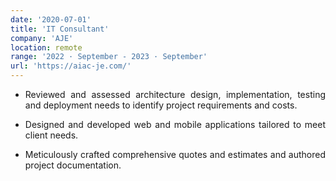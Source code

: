 ```yaml
---
date: '2020-07-01'
title: 'IT Consultant'
company: 'AJE'
location: remote
range: '2022 · September - 2023 · September'
url: 'https://aiac-je.com/'
---
```


- <p align="justify">Reviewed and assessed architecture design, implementation, testing and deployment needs to identify project
  requirements and costs.</p>
- <p align="justify">Designed and developed web and mobile applications tailored to meet client needs.</p>
- <p align="justify"> Meticulously crafted comprehensive quotes and estimates and authored project documentation.</p>
